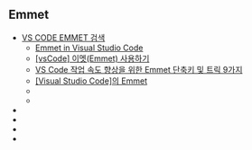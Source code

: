 ## Emmet

- [VS CODE EMMET 검색](https://www.google.com/search?q=VS+CODE+EMMET&oq=VS+CODE+EMMET&gs_lcrp=EgZjaHJvbWUyBggAEEUYOTIHCAEQABiABDIGCAIQABgeMgYIAxAAGB4yBggEEAAYHjIGCAUQABgeMgYIBhAAGB4yBggHEAAYHjIGCAgQABgeMgYICRAAGB7SAQg2MDkyajBqN6gCALACAA&sourceid=chrome&ie=UTF-8)
  - [Emmet in Visual Studio Code](https://code.visualstudio.com/docs/languages/emmet)
  - [[vsCode] 이멧(Emmet) 사용하기](https://star-crab.tistory.com/11)
  - [VS Code 작업 속도 향상을 위한 Emmet 단축키 및 트릭 9가지](https://www.hanl.tech/blog/emmet-%EB%8B%A8%EC%B6%95%ED%82%A4-%EB%B0%8F-%ED%8A%B8%EB%A6%AD-9%EA%B0%80%EC%A7%80/)
  - [[Visual Studio Code]의 Emmet](https://dolan.tistory.com/entry/Visual-Studio-Code%EC%9D%98-Emmet)
  - []()
  - []()
- []()
- []()
- []()
- []()